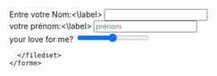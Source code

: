 <!doctype html>
<html>
  <head>
    <meta charset="UTF-8">
    <meta name="viewport" content="width=device-width initiale-scale=1.0">
    <meta name="description" content="cette objet pour test my code">
  </head>
  <body>
    <forme action="method=">
      <filedset>
        <label>Entre votre Nom:<\label>
          <input type="text" placeholders="name"><br>
          <label> votre prénom:<\label>
          <input type="text" placeholder="prénom"><br>
      <label> your love for me?</label>
      <input type="range">
            
      </filedset>
    </forme>
  </body>
</html>
